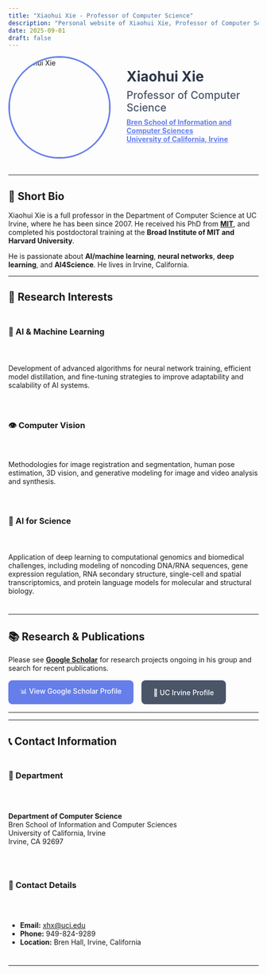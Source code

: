```yaml
---
title: "Xiaohui Xie - Professor of Computer Science"
description: "Personal website of Xiaohui Xie, Professor of Computer Science at UC Irvine"
date: 2025-09-01
draft: false
---
```



<div style="display: flex; align-items: center; gap: 2rem; margin-bottom: 2rem;">
  <img src="/images/profile.jpg" alt="Xiaohui Xie" style="width: 200px; height: 200px; border-radius: 50%; object-fit: cover; border: 3px solid #667eea;">
  <div>
    <h1 style="margin: 0; color: #2d3748;">Xiaohui Xie</h1>
    <h2 style="margin: 0.5rem 0; color: #4a5568; font-weight: 500;">Professor of Computer Science</h2>
    <p style="margin: 0.5rem 0; color: #718096;">
      <strong>
        <a href="https://www.ics.uci.edu/" style="color: #667eea; text-decoration: underline;">Bren School of Information and Computer Sciences</a>
      </strong>
      <br>
      <strong>
        <a href="https://www.uci.edu/" style="color: #667eea; text-decoration: underline;">University of California, Irvine</a>
      </strong>
    </p>
  </div>
</div>

---

## 🎯 Short Bio

Xiaohui Xie is a full professor in the Department of Computer Science at UC Irvine, where he has been since 2007. He received his PhD from **[MIT](https://www.mit.edu/)**, and completed his postdoctoral training at the **Broad Institute of MIT and Harvard University**.

He is passionate about **AI/machine learning**, **neural networks**, **deep learning**, and **AI4Science**. He lives in Irvine, California.

---

## 🔬 Research Interests

<div style="display: grid; grid-template-columns: repeat(auto-fit, minmax(300px, 1fr)); gap: 1.5rem; margin: 1.5rem 0;">

### 🤖 AI & Machine Learning
Development of advanced algorithms for neural network training, efficient model distillation, and fine-tuning strategies to improve adaptability and scalability of AI systems.

### 👁️ Computer Vision
Methodologies for image registration and segmentation, human pose estimation, 3D vision, and generative modeling for image and video analysis and synthesis.

### 🧬 AI for Science
Application of deep learning to computational genomics and biomedical challenges, including modeling of noncoding DNA/RNA sequences, gene expression regulation, RNA secondary structure, single-cell and spatial transcriptomics, and protein language models for molecular and structural biology.

</div>

---

## 📚 Research & Publications

Please see **[Google Scholar](https://scholar.google.com/citations?user=YOUR_GOOGLE_SCHOLAR_ID&sortby=pubdate)** for research projects ongoing in his group and search for recent publications.

<div style="display: flex; gap: 1rem; flex-wrap: wrap; margin: 1rem 0;">
  <a href="https://scholar.google.com/citations?user=YOUR_GOOGLE_SCHOLAR_ID&sortby=pubdate" style="display: inline-flex; align-items: center; gap: 0.5rem; padding: 0.75rem 1.5rem; background: #667eea; color: white; text-decoration: none; border-radius: 8px; font-weight: 500; transition: background 0.2s;">📊 View Google Scholar Profile</a>
  <a href="https://www.ics.uci.edu/~xhx/" style="display: inline-flex; align-items: center; gap: 0.5rem; padding: 0.75rem 1.5rem; background: #4a5568; color: white; text-decoration: none; border-radius: 8px; font-weight: 500; transition: background 0.2s;">🏫 UC Irvine Profile</a>
</div>

---
<!-- 
## 📖 Teaching and Research Notes

- **[Notes](/notes/)** - Organized notes and reference materials
- **[Self-Attention Mechanisms](/notes/ai/ml/self-attention/)** - Deep learning attention mechanisms
- **[LSH Attention](/notes/ai/ml/lsh-attention/)** - Locality-sensitive hashing for attention
- **[AMC Problems](/notes/math/amc/)** - American Mathematics Competitions
 -->

---

## 📞 Contact Information

<div style="display: grid; grid-template-columns: repeat(auto-fit, minmax(300px, 1fr)); gap: 2rem; margin: 1.5rem 0;">

### 🏢 Department
**Department of Computer Science**  
Bren School of Information and Computer Sciences  
University of California, Irvine  
Irvine, CA 92697

### 📧 Contact Details
- **Email:** [xhx@uci.edu](mailto:xhx@uci.edu)
- **Phone:** 949-824-9289
- **Location:** Bren Hall, Irvine, California

</div>


---
